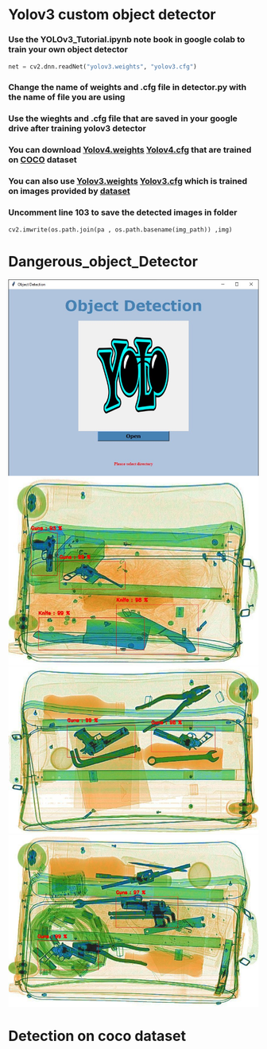# Yolov3 custom object detector 
### Use the YOLOv3_Tutorial.ipynb note book in google colab to train your own object detector

```python
net = cv2.dnn.readNet("yolov3.weights", "yolov3.cfg")
```
### Change the name of weights and .cfg file in detector.py with the name of file you are using

### Use the wieghts and .cfg file that are saved in your google drive after training yolov3 detector

### You can download [Yolov4.weights](https://drive.google.com/file/d/1nbCEW-gG08zakvGkTdL319_RUqTiNFLQ/view?usp=sharing) [Yolov4.cfg](https://drive.google.com/file/d/1ZHokj9JKVBh9kQy98rwFj2lIZDEhjeiO/view?usp=sharing)  that are trained on [COCO](https://cocodataset.org/#home) dataset<br/>

### You can also use [Yolov3.weights](https://drive.google.com/file/d/17sQyTIvcAOtLomNl4ydXOimRx9zBuK4B/view?usp=sharing) [Yolov3.cfg](https://drive.google.com/file/d/1Q9GhXifuAszsCThWOL5FTlWrNUbhhKTn/view?usp=sharing) which is trained on images provided by [dataset](https://github.com/MeioJane/SIXray)<br/>
### Uncomment line 103 to save the detected images in folder 
```python
cv2.imwrite(os.path.join(pa , os.path.basename(img_path)) ,img)
```

# Dangerous_object_Detector
![Example 1](examples/main.jpg)<!-- -->
![Example 2](examples/P00017.jpg)<!-- -->
![Example 3](examples/P00946.jpg)<!-- -->
![Example 4](examples/P00959.jpg)<!-- -->

# Detection on coco dataset
